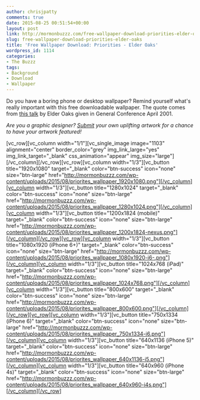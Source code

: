 ```yaml
---
author: chrisjpatty
comments: true
date: 2015-08-25 00:51:54+00:00
layout: post
link: http://mormonbuzzz.com/free-wallpaper-download-priorities-elder-oaks/
slug: free-wallpaper-download-priorities-elder-oaks
title: 'Free Wallpaper Download: Priorities - Elder Oaks'
wordpress_id: 1114
categories:
- The Buzzz
tags:
- Background
- Download
- Wallpaper
---
```


Do you have a boring phone or desktop wallpaper? Remind yourself what's really important with this free downloadable wallpaper. The quote comes from [this talk](https://www.lds.org/general-conference/2001/04/focus-and-priorities?lang=eng) by Elder Oaks given in General Conference April 2001.

_Are you a graphic designer? [Submit](mailto:mormonbuzzz@gmail.com?Subject=Submission%3A) your own uplifting artwork for a chance to have your artwork featured!_

[vc_row][vc_column width="1/1"][vc_single_image image="1103" alignment="center" border_color="grey" img_link_large="yes" img_link_target="_blank" css_animation="appear" img_size="large"][/vc_column][/vc_row][vc_row][vc_column width="1/3"][vc_button title="1920x1080" target="_blank" color="btn-success" icon="none" size="btn-large" href="http://mormonbuzzz.com/wp-content/uploads/2015/08/priorites_wallpaper_1920x1080.png"][/vc_column][vc_column width="1/3"][vc_button title="1280x1024" target="_blank" color="btn-success" icon="none" size="btn-large" href="http://mormonbuzzz.com/wp-content/uploads/2015/08/priorites_wallpaper_1280x1024.png"][/vc_column][vc_column width="1/3"][vc_button title="1200x1824 (mobile)" target="_blank" color="btn-success" icon="none" size="btn-large" href="http://mormonbuzzz.com/wp-content/uploads/2015/08/priorites_wallpaper_1200x1824-nexus.png"][/vc_column][/vc_row][vc_row][vc_column width="1/3"][vc_button title="1080x1920 (iPhone 6+)" target="_blank" color="btn-success" icon="none" size="btn-large" href="http://mormonbuzzz.com/wp-content/uploads/2015/08/priorites_wallpaper_1080x1920-i6-.png"][/vc_column][vc_column width="1/3"][vc_button title="1024x768 (iPad)" target="_blank" color="btn-success" icon="none" size="btn-large" href="http://mormonbuzzz.com/wp-content/uploads/2015/08/priorites_wallpaper_1024x768.png"][/vc_column][vc_column width="1/3"][vc_button title="800x600" target="_blank" color="btn-success" icon="none" size="btn-large" href="http://mormonbuzzz.com/wp-content/uploads/2015/08/priorites_wallpaper_800x600.png"][/vc_column][/vc_row][vc_row][vc_column width="1/3"][vc_button title="750x1334 (iPhone 6)" target="_blank" color="btn-success" icon="none" size="btn-large" href="http://mormonbuzzz.com/wp-content/uploads/2015/08/priorites_wallpaper_750x1334-i6.png"][/vc_column][vc_column width="1/3"][vc_button title="640x1136 (iPhone 5)" target="_blank" color="btn-success" icon="none" size="btn-large" href="http://mormonbuzzz.com/wp-content/uploads/2015/08/priorites_wallpaper_640x1136-i5.png"][/vc_column][vc_column width="1/3"][vc_button title="640x960 (iPhone 4s)" target="_blank" color="btn-success" icon="none" size="btn-large" href="http://mormonbuzzz.com/wp-content/uploads/2015/08/priorites_wallpaper_640x960-i4s.png"][/vc_column][/vc_row]
